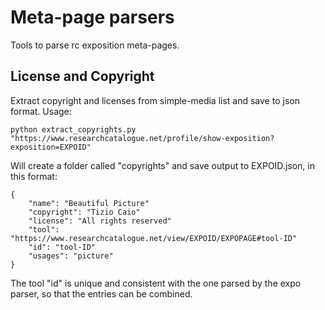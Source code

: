 # Meta-page parsers

Tools to parse rc exposition meta-pages. 

## License and Copyright

Extract copyright and licenses from simple-media list and save to json format. Usage:

```
python extract_copyrights.py "https://www.researchcatalogue.net/profile/show-exposition?exposition=EXPOID"
```

Will create a folder called "copyrights" and save output to EXPOID.json, in this format:

```
{
    "name": "Beautiful Picture"
    "copyright": "Tizio Caio"
    "license": "All rights reserved"
    "tool": "https://www.researchcatalogue.net/view/EXPOID/EXPOPAGE#tool-ID"
    "id": "tool-ID"
    "usages": "picture"
}
```

The tool "id" is unique and consistent with the one parsed by the expo parser, so that the entries can be combined. 
